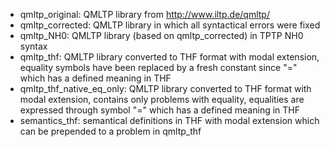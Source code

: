 * qmltp_original: QMLTP library from http://www.iltp.de/qmltp/
* qmltp_corrected: QMLTP library in which all syntactical errors were fixed
* qmltp_NH0: QMLTP library (based on qmltp_corrected) in TPTP NH0 syntax
* qmltp_thf: QMLTP library converted to THF format with modal extension, equality symbols have been replaced by a fresh constant since "=" which has a defined meaning in THF
* qmltp_thf_native_eq_only: QMLTP library converted to THF format with modal extension, contains only problems with equality, equalities are expressed through symbol "=" which has a defined meaning in THF
* semantics_thf: semantical definitions in THF with modal extension which can be prepended to a problem in qmltp_thf
